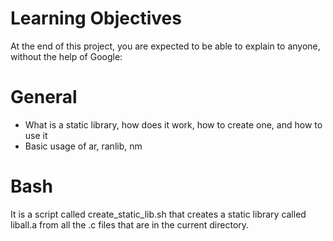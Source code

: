 # Learning Objectives
At the end of this project, you are expected to be able to explain to anyone, without the help of Google:
# General
* What is a static library, how does it work, how to create one, and how to use it
* Basic usage of ar, ranlib, nm
# Bash
It is a script called create_static_lib.sh that creates a static library called liball.a from all the .c files that are in the current directory.